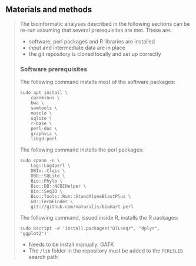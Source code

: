 ## Materials and methods

> The bioinformatic analyses described in the following sections can be re-run assuming that several prerequisites
> are met. These are:
> - software, perl packages and R libraries are installed
> - input and intermediate data are in place
> - the git repository is cloned locally and set up correctly
>
> ### Software prerequisites
> The following command installs most of the software packages:
>
>     sudo apt install \
>         cpanminus \
>         bwa \
>         samtools \
>         muscle \
>         sqlite \
>         r-base \
>         perl-doc \
>         graphviz \
>         libgd-perl
>
> The following command installs the perl packages:
>
>     sudo cpanm -n \
>         Log::Log4perl \
>         DBIx::Class \
>         DBD::SQLite \
>         Bio::Phylo \
>         Bio::DB::NCBIHelper \
>         Bio::SeqIO \
>         Bio::Tools::Run::StandAloneBlastPlus \
>         GO::TermFinder \
>         git://github.com/naturalis/biomart-perl
>
> The following command, issued inside R, installs the R packages:
>
>     sudo Rscript -e 'install.packages("QTLseqr", "dplyr", "ggplot2")'
>
> - Needs to be install manually: GATK
> - The `/lib` folder in the repository must be added to the `PERL5LIB` search path


